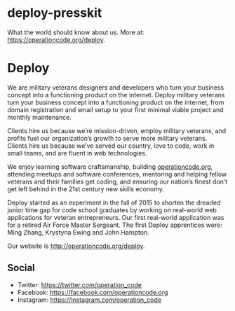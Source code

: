 # deploy-presskit
What the world should know about us. More at: https://operationcode.org/deploy.

# Deploy
We are military veterans designers and developers who turn your business concept into a functioning product on the internet. Deploy military veterans turn your business concept into a functioning product on the internet, from domain registration and email setup to your first minimal viable project and monthly maintenance.

Clients hire us because we’re mission-driven, employ military veterans, and profits fuel our organization’s growth to serve more military veterans. Clients hire us because we’ve served our country, love to code, work in small teams, and are fluent in web technologies.

We enjoy learning software craftsmanship, building [operationcode.org](https://operationcode.org), attending meetups and software conferences, mentoring and helping fellow veterans and their families get coding, and ensuring our nation’s finest don’t get left behind in the 21st century new skills economy.

Deploy started as an experiment in the fall of 2015 to shorten the dreaded junior time gap for code school graduates by working on real-world web applications for veteran entrepreneurs. Our first real-world application was for a retired Air Force Master Sergeant. The first Deploy apprentices were: Ming Zhang, Krystyna Ewing and John Hampton.

Our website is http://operationcode.org/deploy.

## Social
- Twitter: https://twitter.com/operation_code
- Facebook: https://facebook.com/operationcode.org
- Instagram: https://instagram.com/operation_code
